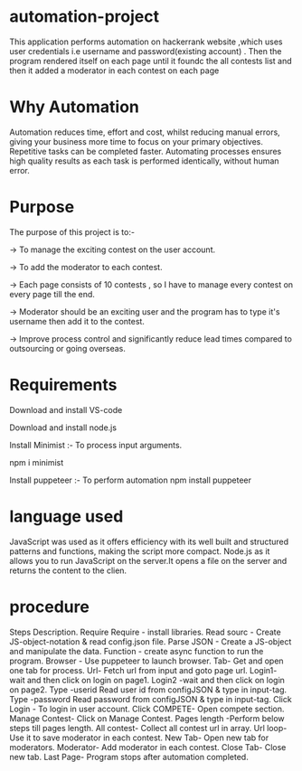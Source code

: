 # automation-project
This application performs automation on hackerrank website ,which uses user credentials i.e username and password(existing account) . Then the program rendered itself on each page until it foundc the all contests list and then it added a moderator in each contest on each page
# Why Automation 
Automation reduces time, effort and cost, whilst reducing manual errors, giving your business more time to focus on your primary objectives. Repetitive tasks can be completed faster. Automating processes ensures high quality results as each task is performed identically, without human error. 
# Purpose 
The purpose of this project is to:-

-> To manage the exciting contest on the user account.

-> To add the moderator to each contest.

-> Each page consists of 10 contests , so I have to manage every contest on every page till the end.

-> Moderator should be an exciting user and the program has to type it's username then add it to the contest.

-> Improve process control and significantly reduce lead times compared to outsourcing or going overseas. 
# Requirements  
 Download and install VS-code

Download and install node.js

Install Minimist :- To process input arguments.

npm i minimist

Install puppeteer :- To perform automation
npm install puppeteer 
# language used 
JavaScript was used as it offers efficiency with its well built and structured patterns and functions, making the script more compact.
Node.js as it allows you to run JavaScript on the server.It opens a file on the server and returns the content to the clien. 
# procedure 
Steps 	Description.
Require	Require - install libraries.
Read sourc -	Create JS-object-notation & read config.json file.
Parse JSON -	Create a JS-object and manipulate the data.
Function	 - create async function to run the program.
Browser    -	Use puppeteer to launch browser.
Tab-	Get and open one tab for process.
Url-	Fetch url from input and goto page url.
Login1-	wait and then click on login on page1.
Login2	-wait and then click on login on page2.
Type -userid	Read user id from configJSON & type in input-tag.
Type -password	Read password from configJSON & type in input-tag.
Click Login -	To login in user account.
Click COMPETE-	Open compete section.
Manage Contest-	Click on Manage Contest.
Pages length	-Perform below steps till pages length.
All contest-	Collect all contest url in array.
Url loop-	Use it to save moderator in each contest.
New Tab-	Open new tab for moderators.
Moderator-	Add moderator in each contest.
Close Tab-	Close new tab.
Last Page-	Program stops after automation completed.
 
 
 
